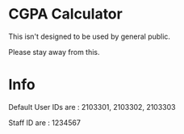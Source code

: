 # CGPA Calculator
This isn't designed to be used by general public.

Please stay away from this.

# Info
Default User IDs are : 2103301, 2103302, 2103303 

Staff ID are : 1234567
